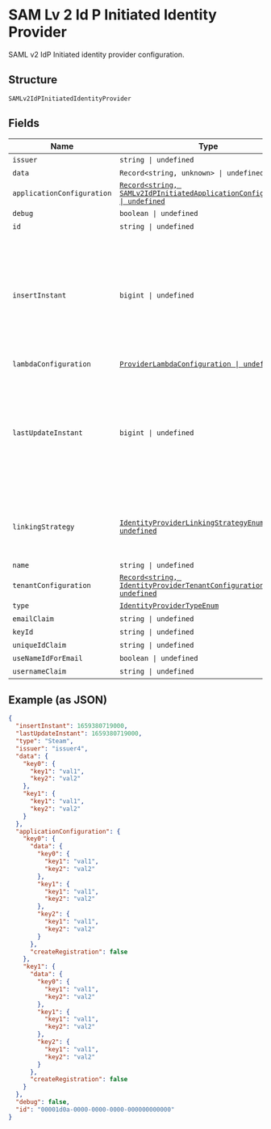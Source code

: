 
# SAM Lv 2 Id P Initiated Identity Provider

SAML v2 IdP Initiated identity provider configuration.

## Structure

`SAMLv2IdPInitiatedIdentityProvider`

## Fields

| Name | Type | Tags | Description |
|  --- | --- | --- | --- |
| `issuer` | `string \| undefined` | Optional | - |
| `data` | `Record<string, unknown> \| undefined` | Optional | - |
| `applicationConfiguration` | [`Record<string, SAMLv2IdPInitiatedApplicationConfiguration> \| undefined`](../../doc/models/sam-lv-2-id-p-initiated-application-configuration.md) | Optional | - |
| `debug` | `boolean \| undefined` | Optional | - |
| `id` | `string \| undefined` | Optional | - |
| `insertInstant` | `bigint \| undefined` | Optional | The number of milliseconds since the unix epoch: January 1, 1970 00:00:00 UTC. This value is always in UTC. |
| `lambdaConfiguration` | [`ProviderLambdaConfiguration \| undefined`](../../doc/models/provider-lambda-configuration.md) | Optional | - |
| `lastUpdateInstant` | `bigint \| undefined` | Optional | The number of milliseconds since the unix epoch: January 1, 1970 00:00:00 UTC. This value is always in UTC. |
| `linkingStrategy` | [`IdentityProviderLinkingStrategyEnum \| undefined`](../../doc/models/identity-provider-linking-strategy-enum.md) | Optional | The IdP behavior when no user link has been made yet. |
| `name` | `string \| undefined` | Optional | - |
| `tenantConfiguration` | [`Record<string, IdentityProviderTenantConfiguration> \| undefined`](../../doc/models/identity-provider-tenant-configuration.md) | Optional | - |
| `type` | [`IdentityProviderTypeEnum`](../../doc/models/identity-provider-type-enum.md) | Required | - |
| `emailClaim` | `string \| undefined` | Optional | - |
| `keyId` | `string \| undefined` | Optional | - |
| `uniqueIdClaim` | `string \| undefined` | Optional | - |
| `useNameIdForEmail` | `boolean \| undefined` | Optional | - |
| `usernameClaim` | `string \| undefined` | Optional | - |

## Example (as JSON)

```json
{
  "insertInstant": 1659380719000,
  "lastUpdateInstant": 1659380719000,
  "type": "Steam",
  "issuer": "issuer4",
  "data": {
    "key0": {
      "key1": "val1",
      "key2": "val2"
    },
    "key1": {
      "key1": "val1",
      "key2": "val2"
    }
  },
  "applicationConfiguration": {
    "key0": {
      "data": {
        "key0": {
          "key1": "val1",
          "key2": "val2"
        },
        "key1": {
          "key1": "val1",
          "key2": "val2"
        },
        "key2": {
          "key1": "val1",
          "key2": "val2"
        }
      },
      "createRegistration": false
    },
    "key1": {
      "data": {
        "key0": {
          "key1": "val1",
          "key2": "val2"
        },
        "key1": {
          "key1": "val1",
          "key2": "val2"
        },
        "key2": {
          "key1": "val1",
          "key2": "val2"
        }
      },
      "createRegistration": false
    }
  },
  "debug": false,
  "id": "00001d0a-0000-0000-0000-000000000000"
}
```

